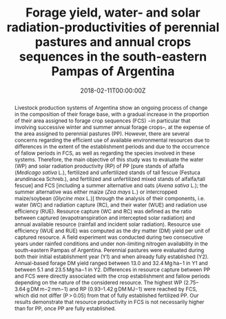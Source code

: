 ---
title: "Forage yield, water- and solar radiation-productivities of perennial pastures and annual crops sequences in the south-eastern Pampas of Argentina"
authors:
- Ojeda JJ
- Caviglia OP
- Agnusdei MG
- Errecart PM

date: "2018-02-11T00:00:00Z"
doi: "https://doi.org/10.1016/j.fcr.2018.02.010"

# Schedule page publish date (NOT publication's date).
publishDate: "2018-02-11T00:00:00Z"

# Publication type.
# Legend: 0 = Uncategorized; 1 = Conference paper; 2 = Journal article;
# 3 = Preprint / Working Paper; 4 = Report; 5 = Book; 6 = Book section;
# 7 = Thesis; 8 = Patent
publication_types: ["2"]

# Publication name and optional abbreviated publication name.
publication: "Field Crops Research"
publication_short: ""

abstract: Livestock production systems of Argentina show an ongoing process of change in the composition of their forage base, with a gradual increase in the proportion of their area assigned to forage crop sequences (FCS) −in particular that involving successive winter and summer annual forage crops–, at the expense of the area assigned to perennial pastures (PP). However, there are several concerns regarding the efficient use of available environmental resources due to differences in the extent of the establishment periods and due to the occurrence of fallow periods in FCS, as well as regarding the species involved in these systems. Therefore, the main objective of this study was to evaluate the water (WP) and solar radiation productivity (RP) of PP [pure stands of alfalfa (_Medicago sativa_ L.), fertilized and unfertilized stands of tall fescue (Festuca arundinacea Schreb.), and fertilized and unfertilized mixed stands of alfalfa/tall fescue] and FCS [including a summer alternative and oats (_Avena sativa_ L.); the summer alternative was either maize (_Zea mays_ L.) or intercropped maize/soybean (_Glycine max_ L.)] through the analysis of their components, i.e. water (WC) and radiation capture (RC), and their water (WUE) and radiation use efficiency (RUE). Resource capture (WC and RC) was defined as the ratio between captured (evapotranspiration and intercepted solar radiation) and annual available resource (rainfall and incident solar radiation). Resource use efficiency (WUE and RUE) was computed as the dry matter (DM) yield per unit of captured resource. A field experiment was conducted during two consecutive years under rainfed conditions and under non-limiting nitrogen availability in the south-eastern Pampas of Argentina. Perennial pastures were evaluated during both their initial establishment year (Y1) and when already fully established (Y2). Annual-based forage DM yield ranged between 13.0 and 32.4 Mg ha−1 in Y1 and between 5.1 and 23.5 Mg ha−1 in Y2. Differences in resource capture between PP and FCS were directly associated with the crop establishment and fallow periods depending on the nature of the considered resource. The highest WP (2.75–3.64 g DM m−2 mm−1) and RP (0.93–1.42 g DM MJ−1) were reached by FCS, which did not differ (P > 0.05) from that of fully established fertilized PP. Our results demonstrate that resource productivity in FCS is not necessarily higher than for PP, once PP are fully established.

# Summary. An optional shortened abstract.
summary: We compared resource use efficiency of forage crop sequences and temperate perennial pastures.

tags:
- Forage crop intensification
- Livestock systems
- Nitrogen
- Alfalfa
- Tall fescue
- Maize

featured: true

url_pdf: https://www.dropbox.com/s/qq5ocj0rwy9643q/Ojeda%20et%20al.%2C%202018%20FCR.pdf?dl=0
url_code: ''
url_dataset: ''
url_poster: ''
url_project: ''
url_slides: ''
url_source: ''
url_video: ''

# Featured image
# To use, add an image named `featured.jpg/png` to your page's folder. 
image:
  caption: ''
  focal_point: ""
  preview_only: false

# Associated Projects (optional).
#   Associate this publication with one or more of your projects.
#   Simply enter your project's folder or file name without extension.
#   E.g. `internal-project` references `content/project/internal-project/index.md`.
#   Otherwise, set `projects: []`.
projects:
- 

# Slides (optional).
#   Associate this publication with Markdown slides.
#   Simply enter your slide deck's filename without extension.
#   E.g. `slides: "example"` references `content/slides/example/index.md`.
#   Otherwise, set `slides: ""`.
slides: example
---